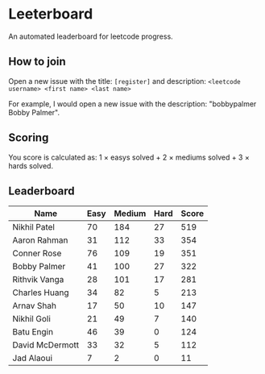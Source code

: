 # Leeterboard

An automated leaderboard for leetcode progress.

## How to join

Open a new issue with the title: `[register]` and description:
`<leetcode username> <first name> <last name>`

For example, I would open a new issue with the description: "bobbypalmer Bobby Palmer".

## Scoring

You score is calculated as:
1 $\times$ easys solved + 2 $\times$ mediums solved + 3 $\times$ hards solved.

## Leaderboard
| Name | Easy | Medium | Hard | Score |
| --- | --- | --- | --- | --- |
| Nikhil Patel | 70 | 184 | 27 | 519 |
| Aaron Rahman | 31 | 112 | 33 | 354 |
| Conner Rose | 76 | 109 | 19 | 351 |
| Bobby Palmer | 41 | 100 | 27 | 322 |
| Rithvik Vanga | 28 | 101 | 17 | 281 |
| Charles Huang | 34 | 82 | 5 | 213 |
| Arnav Shah | 17 | 50 | 10 | 147 |
| Nikhil Goli | 21 | 49 | 7 | 140 |
| Batu Engin | 46 | 39 | 0 | 124 |
| David McDermott | 33 | 32 | 5 | 112 |
| Jad Alaoui | 7 | 2 | 0 | 11 |

